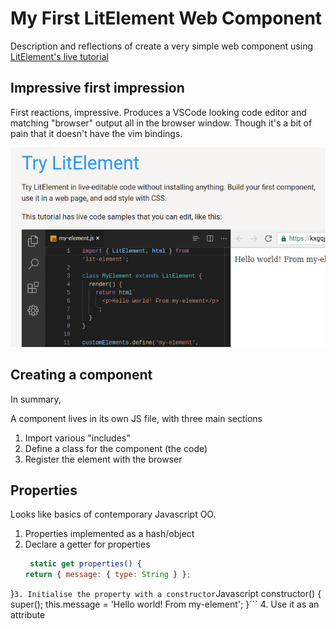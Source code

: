 # My First LitElement Web Component

Description and reflections of create a very simple web component using [LitElement's live tutorial](https://lit-element.polymer-project.org/try)

## Impressive first impression

First reactions, impressive. Produces a VSCode looking code editor and matching "browser" output all in the browser window. Though it's a bit of pain that it doesn't have the vim bindings.

![](Web%20development/litElementLiveEditor.png)

## Creating a component

In summary,

A component lives in its own JS file, with three main sections

1. Import various "includes"
2. Define a class for the component (the code)
3. Register the element with the browser

## Properties

Looks like basics of contemporary Javascript OO.

1. Properties implemented as a hash/object
2. Declare a getter for properties
   ```Javascript
    static get properties() {
   return { message: { type: String } };
 }```
3. Initialise the property with a constructor
    ```Javascript
    constructor() {
   super();
   this.message = 'Hello world! From my-element';
 }```
 4. Use it as an attribute


